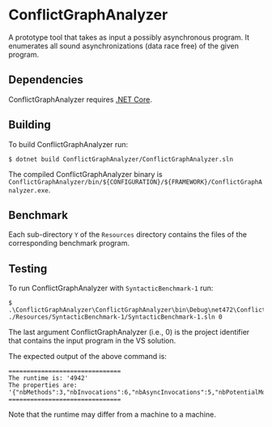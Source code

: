 # ConflictGraphAnalyzer

A prototype tool that takes as input a possibly asynchronous program. It enumerates all sound asynchronizations (data race free) of the given program. 

## Dependencies

ConflictGraphAnalyzer requires [.NET Core](https://dotnet.microsoft.com).

## Building

To build ConflictGraphAnalyzer run:

```
$ dotnet build ConflictGraphAnalyzer/ConflictGraphAnalyzer.sln
```

The compiled ConflictGraphAnalyzer binary is
`ConflictGraphAnalyzer/bin/${CONFIGURATION}/${FRAMEWORK}/ConflictGraphAnalyzer.exe`.

## Benchmark 

Each sub-directory ```Y``` of the ```Resources``` directory contains the files of the corresponding benchmark program.

## Testing 

To run ConflictGraphAnalyzer with ```SyntacticBenchmark-1``` run: 

```
$ .\ConflictGraphAnalyzer\ConflictGraphAnalyzer\bin\Debug\net472\ConflictGraphAnalyzer.exe ./Resources/SyntacticBenchmark-1/SyntacticBenchmark-1.sln 0
```

The last argument ConflictGraphAnalyzer (i.e., 0) is the project identifier that contains the input program in the VS solution. 

The expected output of the above command is: 

```
===============================
The runtime is: '4942'
The properties are: '{"nbMethods":3,"nbInvocations":6,"nbAsyncInvocations":5,"nbPotentialMovableAwaits":4,"nbMovableAwaits":4,"nbRepairedDataRaces":5,"nbAsychronizations":9}'
===============================
```

Note that the runtime may differ from a machine to a machine. 
